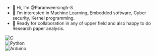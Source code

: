 - 👋 Hi, I’m @Paramveersingh-S
- 👀 I’m interested in Machine Learning, Embedded software, Cyber security, Kernel programming.
- 💞️ Ready for collaboration in any of upper field and also happy to do Research paper analysis.

![C](https://img.shields.io/badge/C-Expert-green?logo=c)  
![Python](https://img.shields.io/badge/Python-Advanced-blue?logo=python)  
![Arduino](https://img.shields.io/badge/Arduino-Pro-yellow?logo=arduino)  
